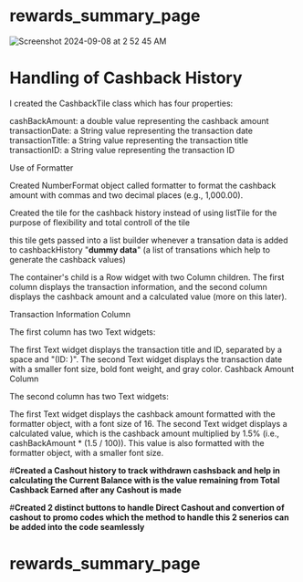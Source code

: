 # rewards_summary_page
![Screenshot 2024-09-08 at 2 52 45 AM](https://github.com/user-attachments/assets/2536e320-fe1c-4d65-9a00-20992e52dfa4)

# Handling of Cashback History

I created the CashbackTile class which has four properties:

cashBackAmount: a double value representing the cashback amount
transactionDate: a String value representing the transaction date
transactionTitle: a String value representing the transaction title
transactionID: a String value representing the transaction ID

Use of Formatter

Created NumberFormat object called formatter to format the cashback amount with commas and two decimal places (e.g., 1,000.00).

Created the tile for the cashback history instead of using listTile for the purpose of flexibility and total controll of the tile

this tile gets passed into a list builder whenever a transation data is added to cashbackHistory "**dummy data**" (a list of transations which help to generate the cashback values)

The container's child is a Row widget with two Column children. The first column displays the transaction information, and the second column displays the cashback amount and a calculated value (more on this later).

Transaction Information Column

The first column has two Text widgets:

The first Text widget displays the transaction title and ID, separated by a space and "(ID: )".
The second Text widget displays the transaction date with a smaller font size, bold font weight, and gray color.
Cashback Amount Column

The second column has two Text widgets:

The first Text widget displays the cashback amount formatted with the formatter object, with a font size of 16.
The second Text widget displays a calculated value, which is the cashback amount multiplied by 1.5% (i.e., cashBackAmount * (1.5 / 100)). This value is also formatted with the formatter object, with a smaller font size.



#**Created a Cashout history to track withdrawn cashsback and help in calculating the Current Balance with is the value remaining from Total Cashback Earned after any Cashout is made**


#**Created 2 distinct buttons to handle Direct Cashout and convertion of cashout to promo codes which the method to handle this 2 senerios can be added into the code seamlessly**

# rewards_summary_page
